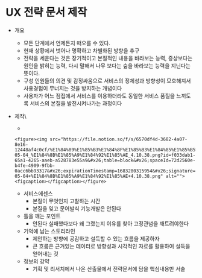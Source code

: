 # UX 전략 문서 제작

* 개요
  * 모든 단계에서 언제든지 떠오를 수 있다.
  * 현재 상황에서 벗어나 명확하고 차별화된 방향을 추구
  * 전략을 세운다는 것은 장기적이고 본질적인 내용을 바라보는 능력, 증상보다는 원인을 밝히는 능력, 다시 말해서 나무 보다는 숲을 바라보는 능력을 지닌다는 뜻이다.
  * 구성 인원들의 의견 및 감정싸움으로 서비스의 정체성과 방향성이 모호해져서 사용경험이 무너지는 것을 방지하는 개념이다
  * 사용자가 어느 점접에서 서비스를 이용하더라도 동일한 서비스 품질을 느끼도록 서비스의 본질을 발전시켜나가는 과정이다
* 제작\

  *

      <figure><img src="https://file.notion.so/f/s/6570df4d-3682-4a07-8e16-12448af4c0cf/%E1%84%89%E1%85%B3%E1%84%8F%E1%85%B3%E1%84%85%E1%85%B5%E1%86%AB%E1%84%89%E1%85%A3%E1%86%BA_2023-05-04_%E1%84%8B%E1%85%A9%E1%84%92%E1%85%AE_4.10.38.png?id=f033dab1-65a1-4265-aaeb-a528783e55a9&#x26;table=block&#x26;spaceId=72d2560e-b4fe-4909-9fbb-0acc6bb93317&#x26;expirationTimestamp=1683280315954&#x26;signature=Od_SfmSPqdnKSsbxU2lznhnKOr5KHdbWebnM7ZkZl_8&#x26;downloadName=%E1%84%89%E1%85%B3%E1%84%8F%E1%85%B3%E1%84%85%E1%85%B5%E1%86%AB%E1%84%89%E1%85%A3%E1%86%BA+2023-05-04+%E1%84%8B%E1%85%A9%E1%84%92%E1%85%AE+4.10.38.png" alt=""><figcaption></figcaption></figure>
  * 서비스에센스
    * 본질이 무엇인지 고찰하는 시간
    * 본질을 잊고 문어발식 기능개발은 안된다
  * 틀을 깨는 포인트
    * 안된다 실패했다보다 왜 그랬는지 이유를 찾아 고정관념을 깨트려야한다
  * 기억에 남는 스토리라인
    * 제안하는 방향에 공감하고 설득할 수 있는 흐름을 제공하자
    * 큰 흐름은 근거있는 데이터로 방향성과 시각적인 자료를 활용하여 설득을 얻어내는 것
  * 정보의 강약
    * 기획 및 리서치에서 나온 산출물에서 전략문서에 담을 핵심내용만 서술
